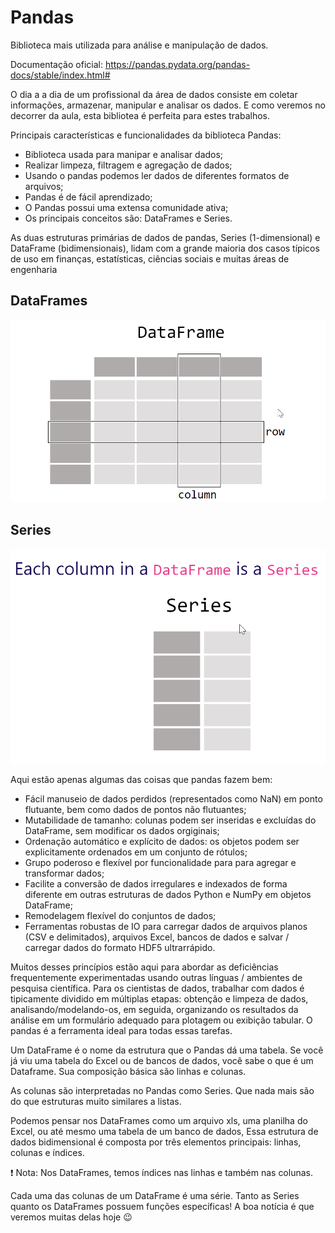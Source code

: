 # Pandas

Biblioteca mais utilizada para análise e manipulação de dados. 

Documentação oficial: https://pandas.pydata.org/pandas-docs/stable/index.html#


O dia a a dia de um profissional da área de dados consiste em coletar informações, armazenar, manipular e analisar os dados. E como veremos no decorrer da aula, esta bibliotea é perfeita para estes trabalhos.

Principais características e funcionalidades da biblioteca Pandas:

* Biblioteca usada para manipar e analisar dados;
* Realizar limpeza, filtragem e agregação de dados;
* Usando o pandas podemos ler dados de diferentes formatos de arquivos;
* Pandas é de fácil aprendizado;
* O Pandas possui uma extensa comunidade ativa;
* Os principais conceitos são: DataFrames e Series.

As duas estruturas primárias de dados de pandas, Series (1-dimensional) e DataFrame (bidimensionais), lidam com a grande maioria dos casos típicos de uso em finanças, estatísticas, ciências sociais e muitas áreas de engenharia

<h2> DataFrames </h2>
<img src="./img/DataFrame.png" width="780">

<h2> Series </h2>
<img src="./img/Series.png" width="780">

Aqui estão apenas algumas das coisas que pandas fazem bem:

* Fácil manuseio de dados perdidos (representados como NaN) em ponto flutuante, bem como dados de pontos não flutuantes;
* Mutabilidade de tamanho: colunas podem ser inseridas e excluídas do DataFrame, sem modificar os dados orgiginais;
* Ordenação automático e explícito de dados: os objetos podem ser explicitamente ordenados em um conjunto de rótulos;
* Grupo poderoso e flexível por funcionalidade para para agregar e transformar dados;
* Facilite a conversão de dados irregulares e indexados de forma diferente em outras estruturas de dados Python e NumPy em objetos DataFrame;
* Remodelagem flexível do conjuntos de dados;
* Ferramentas robustas de IO para carregar dados de arquivos planos (CSV e delimitados), arquivos Excel, bancos de dados e salvar / carregar dados do formato HDF5 ultrarrápido.

Muitos desses princípios estão aqui para abordar as deficiências frequentemente experimentadas usando outras línguas / ambientes de pesquisa científica. Para os cientistas de dados, trabalhar com dados é tipicamente dividido em múltiplas etapas: obtenção e limpeza de dados, analisando/modelando-os, em seguida, organizando os resultados da análise em um formulário adequado para plotagem ou exibição tabular. O pandas é a ferramenta ideal para todas essas tarefas.

Um DataFrame é o nome da estrutura que o Pandas dá uma tabela. Se você já viu uma tabela do Excel ou de bancos de dados, você sabe o que é um Dataframe. Sua composição básica são linhas e colunas.

As colunas são interpretadas no Pandas como Series. Que nada mais são do que estruturas muito similares a listas.

Podemos pensar nos DataFrames como um arquivo xls, uma planilha do Excel, ou até mesmo uma tabela de um banco de dados, Essa estrutura de dados bidimensional é composta por três elementos principais: linhas, colunas e índices.

:exclamation: Nota: Nos DataFrames, temos índices nas linhas e também nas colunas.

Cada uma das colunas de um DataFrame é uma série.
Tanto as Series quanto os DataFrames possuem funções específicas! A boa notícia é que veremos muitas delas hoje :wink:
